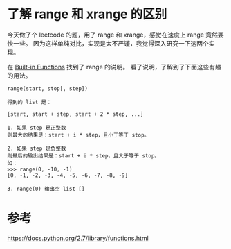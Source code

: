 # 了解 range 和 xrange 的区别
今天做了个 leetcode 的题，用了 range 和 xrange，感觉在速度上 range 竟然要快一些。
因为这样单纯对比，实现是太不严谨，我觉得深入研究一下这两个实现。

在 [Built-in Functions](https://docs.python.org/2.7/library/functions.html) 找到了 range 的说明。
看了说明，了解到了下面这些有趣的用法。

```
range(start, stop[, step])

得到的 list 是：

[start, start + step, start + 2 * step, ...]

1. 如果 step 是正整数
则最大的结果是：start + i * step，且小于等于 stop。

2. 如果 step 是负整数
则最后的输出结果是：start + i * step，且大于等于 stop。
如：
>>> range(0, -10, -1)
[0, -1, -2, -3, -4, -5, -6, -7, -8, -9]

3. range(0) 输出空 list []
```

# 参考
https://docs.python.org/2.7/library/functions.html
